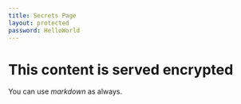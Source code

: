 ```yaml
---
title: Secrets Page
layout: protected
password: HelloWorld
---
```


# This content is served encrypted

You can use *markdown* as always.
